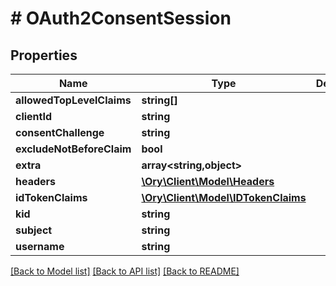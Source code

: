 # # OAuth2ConsentSession

## Properties

Name | Type | Description | Notes
------------ | ------------- | ------------- | -------------
**allowedTopLevelClaims** | **string[]** |  | [optional]
**clientId** | **string** |  | [optional]
**consentChallenge** | **string** |  | [optional]
**excludeNotBeforeClaim** | **bool** |  | [optional]
**extra** | **array<string,object>** |  | [optional]
**headers** | [**\Ory\Client\Model\Headers**](Headers.md) |  | [optional]
**idTokenClaims** | [**\Ory\Client\Model\IDTokenClaims**](IDTokenClaims.md) |  | [optional]
**kid** | **string** |  | [optional]
**subject** | **string** |  | [optional]
**username** | **string** |  | [optional]

[[Back to Model list]](../../README.md#models) [[Back to API list]](../../README.md#endpoints) [[Back to README]](../../README.md)
